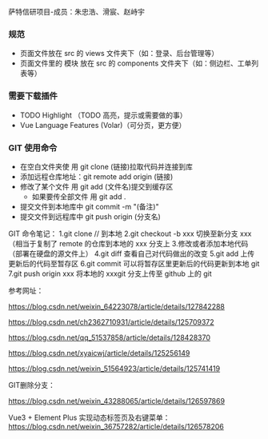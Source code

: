 萨特信研项目-成员：朱忠浩、滑宸、赵峙宇

### 规范

- 页面文件放在 src 的 views 文件夹下（如：登录、后台管理等）
- 页面文件里的 模块 放在 src 的 components 文件夹下（如：侧边栏、工单列表等）

### 需要下载插件

- TODO Highlight （TODO 高亮，提示或需要做的事）
- Vue Language Features (Volar)（可分页，更方便）

### GIT 使用命令

- 在空白文件夹使 用 git clone (链接)拉取代码并连接到库
- 添加远程仓库地址：git remote add origin (链接)
- 修改了某个文件 用 git add (文件名)提交到缓存区
  - 如果要传全部文件 用 git add .
- 提交文件到本地库中 git commit -m "(备注)"
- 提交文件到远程库中 git push origin (分支名)

GIT 命令笔记：
1.git clone // 到本地
2.git checkout -b xxx 切换至新分支 xxx
（相当于复制了 remote 的仓库到本地的 xxx 分支上 3.修改或者添加本地代码（部署在硬盘的源文件上）
4.git diff 查看自己对代码做出的改变
5.git add 上传更新后的代码至暂存区
6.git commit 可以将暂存区里更新后的代码更新到本地 git
7.git push origin xxx 将本地的 xxxgit 分支上传至 github 上的 git

参考网址：

https://blog.csdn.net/weixin_64223078/article/details/127842288

https://blog.csdn.net/ch2362710931/article/details/125709372

https://blog.csdn.net/qq_51537858/article/details/128428370

https://blog.csdn.net/xyaicwj/article/details/125256149

https://blog.csdn.net/weixin_51564923/article/details/125741419

GIT删除分支：

https://blog.csdn.net/weixin_43288065/article/details/126597869

Vue3 + Element Plus 实现动态标签页及右键菜单：
https://blog.csdn.net/weixin_36757282/article/details/126578206
